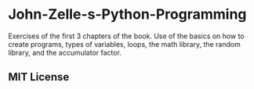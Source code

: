 # John-Zelle-s-Python-Programming
Exercises of the first 3 chapters of the book. Use of the basics on how to create programs, types of variables, loops, the math library, the random library, and the accumulator factor. 

## MIT License
